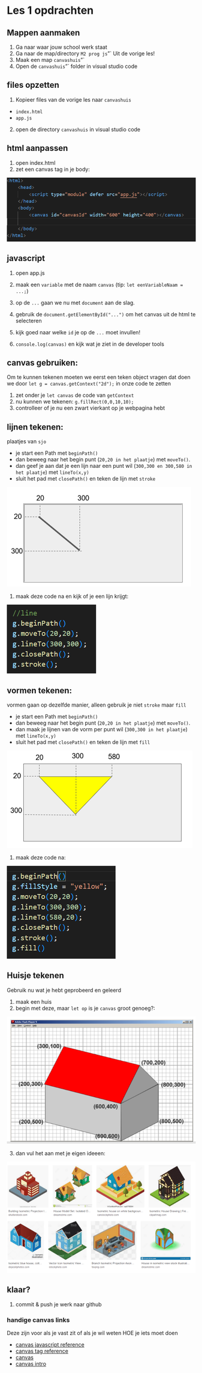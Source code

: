 # Les 1 opdrachten

## Mappen aanmaken

1. Ga naar waar jouw school werk staat
2. Ga naar de map/directory `M2 prog js`”`
Uit de vorige les!
3. Maak een map `canvashuis`”`
4. Open de `canvashuis`”` folder in visual studio code


## files opzetten

1. Kopieer files van de vorige les naar 
 `canvashuis`

 * `index.html`
 * `app.js`

2. open de directory `canvashuis` in visual studio code

## html aanpassen
1. open index.html
2. zet een canvas tag in je body:

![appjs.PNG](img/l2/canvastag.PNG)

## javascript 

1. open app.js
2. maak een `variable` met de naam `canvas` (tip: `let eenVariableNaam = ...;`)

3. op de `...` gaan we nu met `document` aan de slag.
4. gebruik de `document.getElementById("...")` om het canvas uit de html te selecteren

5. kijk goed naar welke `id` je op de `...` moet invullen!

6. `console.log(canvas)` en kijk wat je ziet in de developer tools


##  canvas gebruiken:

Om te kunnen tekenen moeten we eerst een teken object vragen
dat doen we door `let g = canvas.getContext("2d");` in onze code te zetten

1. zet onder je `let canvas` de code van `getContext`
2. nu kunnen we tekenen: `g.fillRect(0,0,10,10);`
3. controlleer of je nu een zwart vierkant op je webpagina hebt


## lijnen tekenen:

plaatjes van `sjo`

* je start een Path met `beginPath()`
* dan beweeg naar het begin punt (`20,20 in het plaatje`) met `moveTo()`.
* dan geef je aan dat je een lijn naar een punt wil (`300,300 en 300,580 in het plaatje`) met `lineTo(x,y)`
* sluit het pad met `closePath()` en teken de lijn met `stroke`

![](img/l2/pathline.PNG)

1. maak deze code na en kijk of je een lijn krijgt:


![](img/l2/linecode.PNG)

## vormen tekenen:

vormen gaan op dezelfde manier, alleen gebruik je niet `stroke` maar `fill`
* je start een Path met `beginPath()`
* dan beweeg naar het begin punt (`20,20 in het plaatje`) met `moveTo()`.
* dan maak je lijnen van de vorm per punt wil (`300,300 in het plaatje`) met `lineTo(x,y)`
* sluit het pad met `closePath()` en teken de lijn met `fill`

![](img/l2/fillshape.PNG)

1. maak deze code na:

![](img/l2/fillshapecode.PNG)


## Huisje tekenen

Gebruik nu wat je hebt geprobeerd en geleerd


1. maak een huis
2. begin met deze, maar `let op` is je `canvas` groot genoeg?:

![](img/l2/maakeenhuis.PNG)

3. dan vul het aan met je eigen ideeen:

![](img/l2/goedexcellent.PNG)


## klaar?

1. commit & push je werk naar github


### handige canvas links
Deze zijn voor als je vast zit of als je wil weten HOE je iets moet doen


* [canvas javascript reference](https://www.w3schools.com/jsref/dom_obj_canvas.asp)
* [canvas tag reference](https://www.w3schools.com/tags/tag_canvas.asp)
* [canvas](https://www.w3schools.com/html/html5_canvas.asp)
* [canvas intro](https://www.w3schools.com/graphics/canvas_intro.asp)
